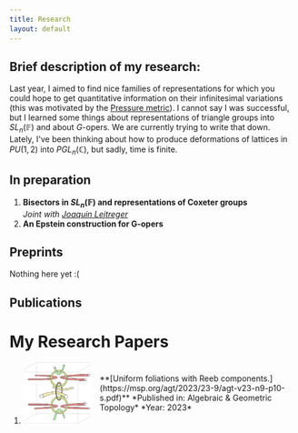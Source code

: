 ```yaml
---
title: Research
layout: default
---
```


## Brief description of my research:
Last year, I aimed to find nice families of representations for which you could hope to get quantitative information on their infinitesimal variations (this was motivated by the [Pressure metric](https://arxiv.org/abs/1301.7459)).
I cannot say I was successful, but I learned some things about representations of triangle groups into $SL_n (\mathbb{F})$ and about *G*-opers. We are currently trying to write that down. Lately, I've been thinking about how to produce deformations of lattices in $PU(1,2)$ into $PGL_n (\mathbb{C})$, but sadly, time is finite.

## In preparation

1. **Bisectors in $SL_n (\mathbb{F})$ and representations of Coxeter groups**  
   *Joint with [Joaquin Lejtreger](https://joacolej.github.io)*
2. **An Epstein construction for G-opers**

## Preprints

Nothing here yet :(

## Publications

# My Research Papers

<ol>
    <li>
        <div style="display: flex; align-items: center; margin-bottom: 20px;">
            <img src="images/paper-uniformfol.jpeg" alt="Paper 1" style="width: 120px; height: auto; margin-right: 15px;">
            <div>
                **[Uniform foliations with Reeb components.](https://msp.org/agt/2023/23-9/agt-v23-n9-p10-s.pdf)**    
                *Published in: Algebraic & Geometric Topology*
                *Year: 2023*
            </div>
        </div>
    </li>
</ol>
